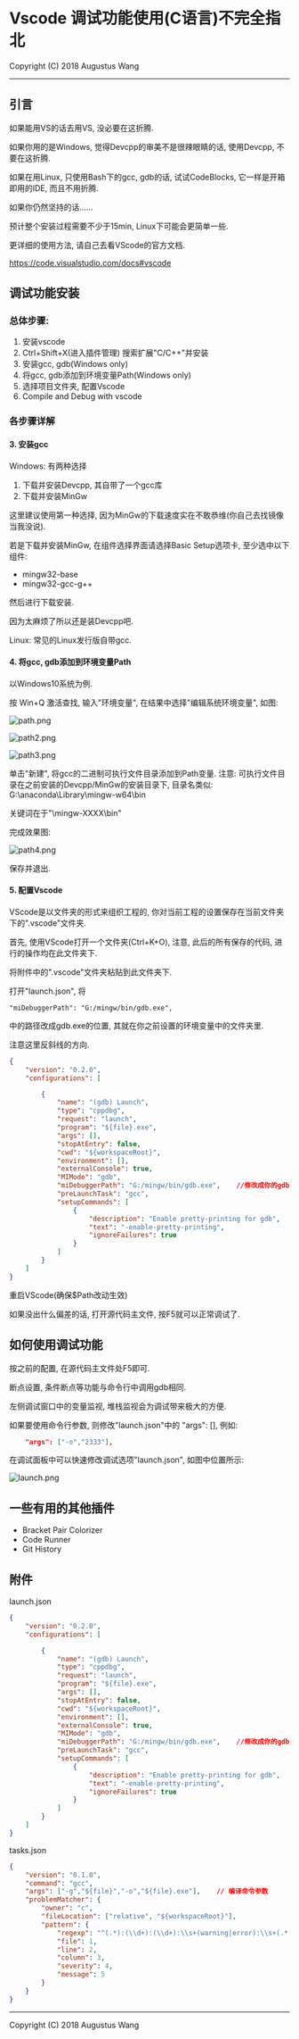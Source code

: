 # Vscode 调试功能使用(C语言)不完全指北

Copyright (C) 2018 Augustus Wang

***

## 引言

如果能用VS的话去用VS, 没必要在这折腾.

如果你用的是Windows, 觉得Devcpp的审美不是很辣眼睛的话, 使用Devcpp, 不要在这折腾.

如果在用Linux, 只使用Bash下的gcc, gdb的话, 试试CodeBlocks, 它一样是开箱即用的IDE, 而且不用折腾.

如果你仍然坚持的话......

预计整个安装过程需要不少于15min, Linux下可能会更简单一些.

更详细的使用方法, 请自己去看VScode的官方文档.

https://code.visualstudio.com/docs#vscode

## 调试功能安装

### 总体步骤:

1. 安装vscode
1. Ctrl+Shift+X(进入插件管理) 搜索扩展"C/C++"并安装
1. 安装gcc, gdb(Windows only)
1. 将gcc, gdb添加到环境变量Path(Windows only)
1. 选择项目文件夹, 配置Vscode
1. Compile and Debug with vscode

### 各步骤详解

#### 3. 安装gcc

Windows: 有两种选择

1. 下载并安装Devcpp, 其自带了一个gcc库
2. 下载并安装MinGw

这里建议使用第一种选择, 因为MinGw的下载速度实在不敢恭维(你自己去找镜像当我没说).

若是下载并安装MinGw, 在组件选择界面请选择Basic Setup选项卡, 至少选中以下组件:

* mingw32-base
* mingw32-gcc-g++

然后进行下载安装.

因为太麻烦了所以还是装Devcpp吧.

Linux: 常见的Linux发行版自带gcc.

#### 4. 将gcc, gdb添加到环境变量Path

以Windows10系统为例.

按
    Win+Q 
激活查找, 输入"环境变量", 在结果中选择"编辑系统环境变量", 如图:

![path.png](path.png)

![path2.png](path2.png)

![path3.png](path3.png)

单击"新建", 将gcc的二进制可执行文件目录添加到Path变量. 注意: 可执行文件目录在之前安装的Devcpp/MinGw的安装目录下, 目录名类似:
    G:\anaconda\Library\mingw-w64\bin

关键词在于"\mingw-XXXX\bin"

完成效果图:

![path4.png](path4.png)

保存并退出.

#### 5. 配置Vscode

VScode是以文件夹的形式来组织工程的, 你对当前工程的设置保存在当前文件夹下的".vscode"文件夹.

首先, 使用VScode打开一个文件夹(Ctrl+K+O), 注意, 此后的所有保存的代码, 进行的操作均在此文件夹下.

将附件中的".vscode"文件夹粘贴到此文件夹下.

打开"launch.json", 将

    "miDebuggerPath": "G:/mingw/bin/gdb.exe",

中的路径改成gdb.exe的位置, 其就在你之前设置的环境变量中的文件夹里.

注意这里反斜线的方向.


```json
{
    "version": "0.2.0",
    "configurations": [

        {
            "name": "(gdb) Launch",
            "type": "cppdbg",
            "request": "launch",
            "program": "${file}.exe",
            "args": [],
            "stopAtEntry": false,
            "cwd": "${workspaceRoot}",
            "environment": [],
            "externalConsole": true,
            "MIMode": "gdb",
            "miDebuggerPath": "G:/mingw/bin/gdb.exe",    //修改成你的gdb.exe的位置
            "preLaunchTask": "gcc",
            "setupCommands": [
                {
                    "description": "Enable pretty-printing for gdb",
                    "text": "-enable-pretty-printing",
                    "ignoreFailures": true
                }
            ]
        }
    ]
}
```

重启VScode(确保$Path改动生效)

如果没出什么偏差的话, 打开源代码主文件, 按F5就可以正常调试了.

## 如何使用调试功能

按之前的配置, 在源代码主文件处F5即可.

断点设置, 条件断点等功能与命令行中调用gdb相同.

左侧调试窗口中的变量监视, 堆栈监视会为调试带来极大的方便.

如果要使用命令行参数, 则修改"launch.json"中的 "args": [], 例如:

```json
    "args": ["-o","2333"],
```

在调试面板中可以快速修改调试选项"launch.json", 如图中位置所示:

![launch.png](launch.png)

## 一些有用的其他插件

* Bracket Pair Colorizer
* Code Runner
* Git History

## 附件

launch.json

```json
{
    "version": "0.2.0",
    "configurations": [

        {
            "name": "(gdb) Launch",
            "type": "cppdbg",
            "request": "launch",
            "program": "${file}.exe",
            "args": [],
            "stopAtEntry": false,
            "cwd": "${workspaceRoot}",
            "environment": [],
            "externalConsole": true,
            "MIMode": "gdb",
            "miDebuggerPath": "G:/mingw/bin/gdb.exe",    //修改成你的gdb.exe的位置
            "preLaunchTask": "gcc",
            "setupCommands": [
                {
                    "description": "Enable pretty-printing for gdb",
                    "text": "-enable-pretty-printing",
                    "ignoreFailures": true
                }
            ]
        }
    ]
}
```

tasks.json

```json
{
    "version": "0.1.0",
    "command": "gcc",
    "args": ["-g","${file}","-o","${file}.exe"],    // 编译命令参数
    "problemMatcher": {
        "owner": "c",
        "fileLocation": ["relative", "${workspaceRoot}"],
        "pattern": {
            "regexp": "^(.*):(\\d+):(\\d+):\\s+(warning|error):\\s+(.*)$",
            "file": 1,
            "line": 2,
            "column": 3,
            "severity": 4,
            "message": 5
        }
    }
}
```

***
Copyright (C) 2018 Augustus Wang
